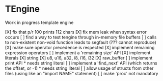 # TEngine

Work in progress template engine

[X] fix that p/r 100 prints 112 chars
[X] fix mem leak when syntax error occurs
[ ] find a way to test tengine through in-memory file buffers
[ ] calls to non-existent non-void function leads to segfault (??? cannot reproduce)
[X] make sure operator precedence is respected
[X] implement remaining expression operators
[ ] implement a 'remaining size' API
[X] implement literals
	[X] string
	[X] u8, u16, u32, i8, i16, i32
	[X] raw_buffer
[ ] implement print API
	* needs string literal
[ ] implement a 'find_next' API (which returns the offset, or -1)
	* needs string literal
[ ] allow usage of structs from other files (using like an "import NAME" statement)
[ ] make 'proc' not mandatory
